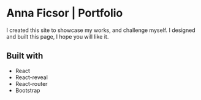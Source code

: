 # Anna Ficsor | Portfolio

I created this site to showcase my works, and challenge myself.
I designed and built this page, I hope you will like it.

## Built with
- React
- React-reveal
- React-router
- Bootstrap
